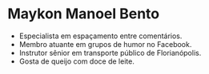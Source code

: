 # Maykon Manoel Bento
- Especialista em espaçamento entre comentários.
- Membro atuante em grupos de humor no Facebook.
- Instrutor sênior em transporte público de Florianópolis.
- Gosta de queijo com doce de leite.
